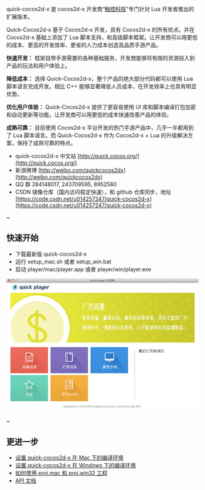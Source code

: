 quick-cocos2d-x 是 cocos2d-x 开发商“[触控科技](http://www.chukong-inc.com/)”专门针对 Lua 开发者推出的扩展版本。

Quick-Cocos2d-x 基于 Cocos2d-x 开发，具有 Cocos2d-x 的所有优点。并在 Cocos2d-x 基础上添加了 Lua 脚本支持，和高级脚本框架。让开发商可以用更低的成本、更高的开发效率、更省的人力成本创造高品质手游产品。

**快速开发：** 框架自带手游需要的各种基础服务，开发商能够将有限的资源投入到产品的玩法和用户体验上。

**降低成本：** 选择 Quick-Cocos2d-x，整个产品的绝大部分代码都可以使用 Lua 脚本语言完成开发。相比 C++ 能够显著降低人员成本，在开发效率上也具有明显优势。

**优化用户体验：** Quick-Cocos2d-x 提供了更容易使用 UI 库和脚本编译打包加密和自动更新等功能。让开发商可以用更低的成本快速改善产品的体验。

**成熟可靠：** 目前使用 Cocos2d-x 平台开发的热门手游产品中，几乎一半都用到了 Lua 脚本语言。而 Quick-Cocos2d-x 作为 Cocos2d-x + Lua 的升级解决方案，保持了成熟可靠的特点。

-   quick-cocos2d-x 中文站 [http://quick.cocos.org/](http://quick.cocos.org/)
-   新浪微博 [http://weibo.com/quickcocos2dx](http://weibo.com/quickcocos2dx)
-   QQ 群 284148017, 243709595, 8952580
-   CSDN 镜像仓库（国内访问稳定快速），和 github 仓库同步，地址 [https://code.csdn.net/u014257247/quick-cocos2d-x](https://code.csdn.net/u014257247/quick-cocos2d-x)

~


## 快速开始

-   下载最新版 quick-cocos2d-x
-   运行 setup_mac.sh 或者 setup_win.bat
-   启动 player/mac/player.app 或者 player/win/player.exe

![](player/welcome/res/player_screenshot.png)

~


## 更进一步

-   [设置 quick-cocos2d-x 在 Mac 下的编译环境](docs/howto/setup_development_environment_on_mac/zh.html)
-   [设置 quick-cocos2d-x 在 Windows 下的编译环境](docs/howto/setup_development_environment_on_windows/zh.html)
-   [如何使用 proj.mac 和 proj.win32 工程](docs/howto/use-project-mac-and-win/zh.html)
-   [API 文档](docs/api/index.html)
